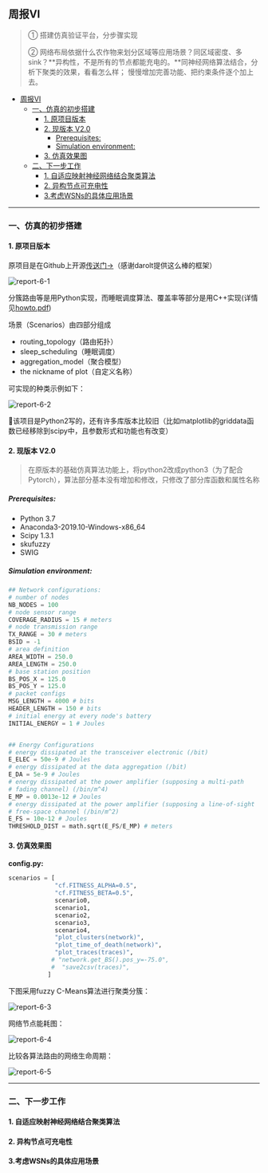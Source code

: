 ## 周报Ⅵ



> ① 搭建仿真验证平台，分步骤实现
>
> ② 网络布局依据什么农作物来划分区域等应用场景？同区域密度、多sink？**异构性，不是所有的节点都能充电的。**同神经网络算法结合，分析下聚类的效果，看看怎么样； 慢慢增加完善功能、把约束条件逐个加上去。


* [周报Ⅵ](#%E5%91%A8%E6%8A%A5%E2%85%B5)
  * [一、仿真的初步搭建](#%E4%B8%80%E4%BB%BF%E7%9C%9F%E7%9A%84%E5%88%9D%E6%AD%A5%E6%90%AD%E5%BB%BA)
    * [1\. 原项目版本](#1-%E5%8E%9F%E9%A1%B9%E7%9B%AE%E7%89%88%E6%9C%AC)
    * [2\. 现版本 V2\.0](#2-%E7%8E%B0%E7%89%88%E6%9C%AC-v20)
      * [Prerequisites:](#prerequisites)
      * [Simulation environment:](#simulation-environment)
    * [3\. 仿真效果图](#3-%E4%BB%BF%E7%9C%9F%E6%95%88%E6%9E%9C%E5%9B%BE)
  * [二、下一步工作](#%E4%BA%8C%E4%B8%8B%E4%B8%80%E6%AD%A5%E5%B7%A5%E4%BD%9C)
    * [1\. 自适应映射神经网络结合聚类算法](#1-%E8%87%AA%E9%80%82%E5%BA%94%E6%98%A0%E5%B0%84%E7%A5%9E%E7%BB%8F%E7%BD%91%E7%BB%9C%E7%BB%93%E5%90%88%E8%81%9A%E7%B1%BB%E7%AE%97%E6%B3%95)
    * [2\. 异构节点可充电性](#2-%E5%BC%82%E6%9E%84%E8%8A%82%E7%82%B9%E5%8F%AF%E5%85%85%E7%94%B5%E6%80%A7)
    * [3\.考虑WSNs的具体应用场景](#3%E8%80%83%E8%99%91wsns%E7%9A%84%E5%85%B7%E4%BD%93%E5%BA%94%E7%94%A8%E5%9C%BA%E6%99%AF)

---



### 一、仿真的初步搭建



#### 1. 原项目版本

原项目是在Github上开源[传送门->]( https://github.com/darolt/wsn )（感谢darolt提供这么棒的框架）

![report-6-1]( https://github.com/HenryChen1/Graduation-design-of-Wireless-sensor-network/blob/master/pic/report-6-1.png )

分簇路由等是用Python实现，而睡眠调度算法、覆盖率等部分是用C++实现(详情见[howto.pdf]( https://github.com/HenryChen1/wsn/blob/master/howto.pdf ))

场景（Scenarios）由四部分组成

- routing_topology（路由拓扑）
- sleep_scheduling（睡眠调度）
- aggregation_model（聚合模型）
- the nickname of  plot（自定义名称）

可实现的种类示例如下：

![report-6-2](https://github.com/HenryChen1/Graduation-design-of-Wireless-sensor-network/blob/master/pic/report-6-2.png)



🚩该项目是Python2写的，还有许多库版本比较旧（比如matplotlib的griddata函数已经移除到scipy中，且参数形式和功能也有改变）



#### 2. 现版本 V2.0

> 在原版本的基础仿真算法功能上，将python2改成python3（为了配合Pytorch），算法部分基本没有增加和修改，只修改了部分库函数和属性名称



##### Prerequisites:

- Python 3.7
- Anaconda3-2019.10-Windows-x86_64 
- Scipy 1.3.1
- skufuzzy
- SWIG



##### Simulation environment:

```python
## Network configurations:
# number of nodes
NB_NODES = 100
# node sensor range
COVERAGE_RADIUS = 15 # meters 
# node transmission range
TX_RANGE = 30 # meters
BSID = -1
# area definition
AREA_WIDTH = 250.0
AREA_LENGTH = 250.0
# base station position
BS_POS_X = 125.0
BS_POS_Y = 125.0
# packet configs
MSG_LENGTH = 4000 # bits
HEADER_LENGTH = 150 # bits
# initial energy at every node's battery
INITIAL_ENERGY = 1 # Joules


## Energy Configurations
# energy dissipated at the transceiver electronic (/bit)
E_ELEC = 50e-9 # Joules
# energy dissipated at the data aggregation (/bit)
E_DA = 5e-9 # Joules
# energy dissipated at the power amplifier (supposing a multi-path
# fading channel) (/bin/m^4)
E_MP = 0.0013e-12 # Joules
# energy dissipated at the power amplifier (supposing a line-of-sight
# free-space channel (/bin/m^2)
E_FS = 10e-12 # Joules
THRESHOLD_DIST = math.sqrt(E_FS/E_MP) # meters
```



#### 3. 仿真效果图

**config.py:**

```python
scenarios = [
             "cf.FITNESS_ALPHA=0.5",
             "cf.FITNESS_BETA=0.5",
             scenario0,
             scenario1,
             scenario2,
             scenario3,
             scenario4,
             "plot_clusters(network)",
             "plot_time_of_death(network)",
             "plot_traces(traces)",
            # "network.get_BS().pos_y=-75.0",
            #  "save2csv(traces)",
           ]
```

下图采用fuzzy C-Means算法进行聚类分簇：

![report-6-3](https://github.com/HenryChen1/Graduation-design-of-Wireless-sensor-network/blob/master/pic/report-6-3.png)

网络节点能耗图：

![report-6-4](https://github.com/HenryChen1/Graduation-design-of-Wireless-sensor-network/blob/master/pic/report-6-4.png)



比较各算法路由的网络生命周期：

![report-6-5](https://github.com/HenryChen1/Graduation-design-of-Wireless-sensor-network/blob/master/pic/report-6-5.png)





---



### 二、下一步工作

#### 1. 自适应映射神经网络结合聚类算法



#### 2. 异构节点可充电性



#### 3.考虑WSNs的具体应用场景